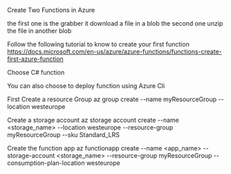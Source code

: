 
Create Two Functions in Azure

the first one is the grabber it download a file in a blob 
the second one unzip the file in another blob

Follow the following tutorial to know to create your first function
https://docs.microsoft.com/en-us/azure/azure-functions/functions-create-first-azure-function

Choose C# function 

You can also choose to deploy function using Azure Cli 

First Create a resource Group
az group create --name myResourceGroup --location westeurope 

Create a storage account
az storage account create --name <storage_name> --location westeurope --resource-group myResourceGroup --sku Standard_LRS

Create the function app
az functionapp create --name <app_name> --storage-account  <storage_name>  --resource-group myResourceGroup --consumption-plan-location westeurope
